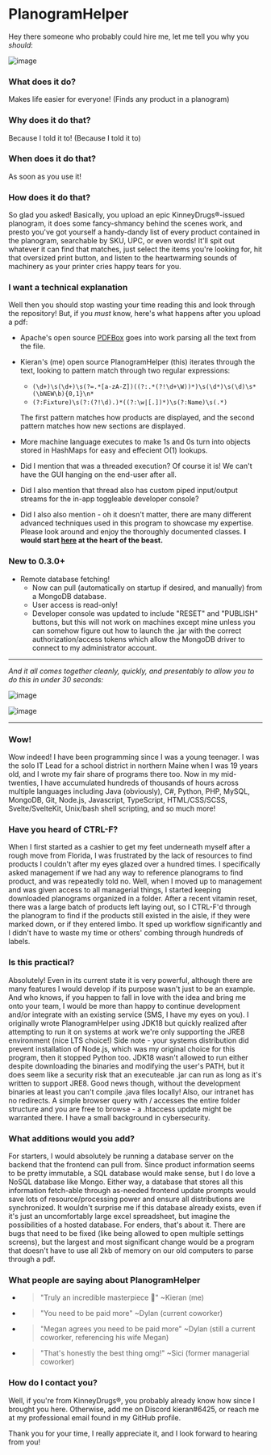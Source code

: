 # PlanogramHelper

Hey there someone who probably could hire me, let me tell you why you *should*:

![image](https://user-images.githubusercontent.com/16752746/188516429-61b3ae2d-2b4c-4f73-a2b4-0bd276f883be.png)

### What does it do?
Makes life easier for everyone!  (Finds any product in a planogram)

### Why does it do that?
Because I told it to!  (Because I told it to)

### When does it do that?
As soon as you use it!

### How does it do that?
So glad you asked!  Basically, you upload an epic KinneyDrugs®-issued planogram, it does some fancy-shmancy behind the scenes work, and presto you've got yourself a handy-dandy list of every product contained in the planogram, searchable by SKU, UPC, or even words!  It'll spit out whatever it can find that matches, just select the items you're looking for, hit that oversized print button, and listen to the heartwarming sounds of machinery as your printer cries happy tears for you.

### I want a technical explanation
Well then you should stop wasting your time reading this and look through the repository!  But, if you *must* know, here's what happens after you upload a pdf:
- Apache's open source [PDFBox](https://pdfbox.apache.org/) goes into work parsing all the text from the file.
- Kieran's (me) open source PlanogramHelper (this) iterates through the text, looking to pattern match through two regular expressions:
  - `(\d+)\s(\d+)\s(?=.*[a-zA-Z])((?:.*(?!\d+\W))*)\s(\d*)\s(\d)\s*(\bNEW\b){0,1}\n*`
  - `(?:Fixture)\s(?:(?!\d).)*((?:\w|[.])*)\s(?:Name)\s(.*)`
  
  The first pattern matches how products are displayed, and the second pattern matches how new sections are displayed.
- More machine language executes to make 1s and 0s turn into objects stored in HashMaps for easy and effecient O(1) lookups.
- Did I mention that was a threaded execution?  Of course it is!  We can't have the GUI hanging on the end-user after all.
- Did I also mention that thread also has custom piped input/output streams for the in-app toggleable developer console?
- Did I also also mention - oh it doesn't matter, there are many different advanced techniques used in this program to showcase my expertise.  Please look around and enjoy the thoroughly documented classes.  **I would start [here](src/main/java/pf/Processor.java) at the heart of the beast.**

### New to 0.3.0+
- Remote database fetching!
  - Now can pull (automatically on startup if desired, and manually) from a MongoDB database.
  - User access is read-only!
  - Developer console was updated to include "RESET" and "PUBLISH" buttons, but this will not work on machines except mine unless you can somehow figure out how to launch the .jar with the correct authorization/access tokens which allow the MongoDB driver to connect to my administrator account.

----

*And it all comes together cleanly, quickly, and presentably to allow you to do this in under 30 seconds:*

![image](https://user-images.githubusercontent.com/16752746/187807590-eaf35a17-a683-4670-b1d5-6581f985afc5.png)

![image](https://user-images.githubusercontent.com/16752746/187807629-7ea0d00c-7269-4f2c-bf85-99544ffcda28.png)

----

### Wow!
Wow indeed!  I have been programming since I was a young teenager.  I was the solo IT Lead for a school district in northern Maine when I was 19 years old, and I wrote my fair share of programs there too.  Now in my mid-twenties, I have accumulated hundreds of thousands of hours across multiple languages including Java (obviously), C#, Python, PHP, MySQL, MongoDB, Git, Node.js, Javascript, TypeScript, HTML/CSS/SCSS, Svelte/SvelteKit, Unix/bash shell scripting, and so much more!

### Have you heard of CTRL-F?
When I first started as a cashier to get my feet underneath myself after a rough move from Florida, I was frustrated by the lack of resources to find products I couldn't after my eyes glazed over a hundred times.  I specifically asked management if we had any way to reference planograms to find product, and was repeatedly told no.  Well, when I moved up to management and was given access to all managerial things, I started keeping downloaded planograms organized in a folder.  After a recent vitamin reset, there was a large batch of products left laying out, so I CTRL-F'd through the planogram to find if the products still existed in the aisle, if they were marked down, or if they entered limbo.  It sped up workflow significantly and I didn't have to waste my time or others' combing through hundreds of labels.

### Is this practical?
Absolutely!  Even in its current state it is very powerful, although there are many features I would develop if its purpose wasn't just to be an example.  And who knows, if you happen to fall in love with the idea and bring me onto your team, I would be more than happy to continue development and/or integrate with an existing service (SMS, I have my eyes on you).  I originally wrote PlanogramHelper using JDK18 but quickly realized after attempting to run it on systems at work we're only supporting the JRE8 environment (nice LTS choice!)  Side note - your systems distribution did prevent installation of Node.js, which was my original choice for this program, then it stopped Python too.  JDK18 wasn't allowed to run either despite downloading the binaries and modifying the user's PATH, but it does seem like a security risk that an executeable .jar can run as long as it's written to support JRE8.  Good news though, without the development binaries at least you can't compile .java files locally!  Also, our intranet has no redirects.  A simple browser query with / accesses the entire folder structure and you are free to browse - a .htaccess update might be warranted there.  I have a small background in cybersecurity.

### What additions would you add?
For starters, I would absolutely be running a database server on the backend that the frontend can pull from.  Since product information seems to be pretty immutable, a SQL database would make sense, but I do love a NoSQL database like Mongo.  Either way, a database that stores all this information fetch-able through as-needed frontend update prompts would save lots of resource/processing power and ensure all distributions are synchronized.  It wouldn't surprise me if this database already exists, even if it's just an uncomfortably large excel spreadsheet, but imagine the possibilities of a hosted database.  For enders, that's about it.  There are bugs that need to be fixed (like being allowed to open multiple settings screens), but the largest and most significant change would be a program that doesn't have to use all 2kb of memory on our old computers to parse through a pdf.

### What people are saying about PlanogramHelper
- > "Truly an incredible masterpiece :tada:" ~Kieran (me)
- > "You need to be paid more" ~Dylan (current coworker)
- > "Megan agrees you need to be paid more" ~Dylan (still a current coworker, referencing his wife Megan)
- > "That's honestly the best thing omg!" ~Sici (former managerial coworker)

### How do I contact you?
Well, if you're from KinneyDrugs®, you probably already know how since I brought you here.  Otherwise, add me on Discord kieran#6425, or reach me at my professional email found in my GitHub profile.

Thank you for your time, I really appreciate it, and I look forward to hearing from you!
